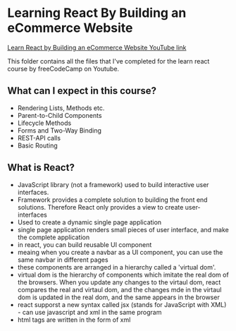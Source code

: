 # Learning React By Building an eCommerce Website

[Learn React by Building an eCommerce Website YouTube link](https://www.youtube.com/watch?v=1DklrGoAxDE)

This folder contains all the files that I've completed for the learn react course by freeCodeCamp on Youtube.

## What can I expect in this course?
- Rendering Lists, Methods etc.
- Parent-to-Child Components
- Lifecycle Methods
- Forms and Two-Way Binding
- REST-API calls
- Basic Routing

## What is React?
- JavaScript library (not a framework) used to build interactive user interfaces.
- Framework provides a complete solution to building the front end solutions. Therefore React only provides a view to create user-interfaces
- Used to create a dynamic single page application
- single page application renders small pieces of user interface, and make the complete application
- in react, you can build reusable UI component
- meaing when you create a navbar as a UI component, you can use the same navbar in different pages
- these components are arranged in a hierarchy called a 'virtual dom'.
- virtual dom is the hierarchy of components which imitate the real dom of the browsers. When you update any changes to the virtaul dom, react compares the real and virtaul dom, and the changes mde in the virtaul dom is updated in the real dom, and the same appears in the browser
- react supporst a new syntax called jsx (stands for JavaScript with XML) - can use javascript and xml in the same program
- html tags are written in the form of xml
